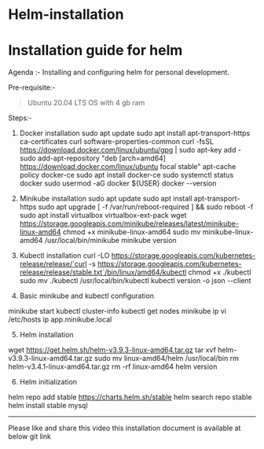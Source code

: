 # Helm-installation
# Installation guide for helm
Agenda :- Installing and configuring helm for personal development.

Pre-requisite:-
> Ubuntu 20.04 LTS OS with 4 gb ram 

Steps:-
1) Docker installation
sudo apt update
sudo apt install apt-transport-https ca-certificates curl software-properties-common
curl -fsSL https://download.docker.com/linux/ubuntu/gpg | sudo apt-key add -
sudo add-apt-repository "deb [arch=amd64] https://download.docker.com/linux/ubuntu focal stable"
apt-cache policy docker-ce
sudo apt install docker-ce
sudo systemctl status docker
sudo usermod -aG docker ${USER}
docker --version


2) Minikube installation
sudo apt update
sudo apt install apt-transport-https
sudo apt upgrade
[ -f /var/run/reboot-required ] && sudo reboot -f
sudo apt install virtualbox virtualbox-ext-pack
wget https://storage.googleapis.com/minikube/releases/latest/minikube-linux-amd64
chmod +x minikube-linux-amd64
sudo mv minikube-linux-amd64 /usr/local/bin/minikube
minikube version

3) Kubectl installation
curl -LO https://storage.googleapis.com/kubernetes-release/release/`curl -s https://storage.googleapis.com/kubernetes-release/release/stable.txt`/bin/linux/amd64/kubectl
chmod +x ./kubectl
sudo mv ./kubectl /usr/local/bin/kubectl
kubectl version -o json  --client

4) Basic minikube and kubectl configuration

minikube start
kubectl cluster-info
kubectl get nodes
minikube ip
vi /etc/hosts
ip app.minikube.local

5) Helm installation

wget https://get.helm.sh/helm-v3.9.3-linux-amd64.tar.gz
tar xvf helm-v3.9.3-linux-amd64.tar.gz
sudo mv linux-amd64/helm /usr/local/bin
rm helm-v3.4.1-linux-amd64.tar.gz
rm -rf linux-amd64
helm version

6) Helm initialization

helm repo add stable https://charts.helm.sh/stable
helm search repo stable
helm install stable mysql

-------------------------------------------------------------------------
Please like and share this video
this installation document is available at below git link
